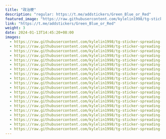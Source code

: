 ```yaml
---
title: "政治梗"
description: "regular: https://t.me/addstickers/Green_Blue_or_Red"
featured_image: "https://raw.githubusercontent.com/kylelin1998/tg-sticker-spreading-worldwide-images/main/img/619e2bee-6de0-470b-81a0-1529b47d3822.jpg"
link: "https://t.me/addstickers/Green_Blue_or_Red"
weight: 3
date: 2024-01-13T14:45:20+08:00
images:
  - https://raw.githubusercontent.com/kylelin1998/tg-sticker-spreading-worldwide-images/main/img/619e2bee-6de0-470b-81a0-1529b47d3822.jpg
  - https://raw.githubusercontent.com/kylelin1998/tg-sticker-spreading-worldwide-images/main/img/a9e45ede-b3f7-47f0-af5f-31abfa5f8c57.jpg
  - https://raw.githubusercontent.com/kylelin1998/tg-sticker-spreading-worldwide-images/main/img/e1928144-9997-492d-a2b9-ef9844d8225b.jpg
  - https://raw.githubusercontent.com/kylelin1998/tg-sticker-spreading-worldwide-images/main/img/c3c38bf5-7b5e-400c-90a6-0b2a8e7e7877.jpg
  - https://raw.githubusercontent.com/kylelin1998/tg-sticker-spreading-worldwide-images/main/img/109bdbaf-c315-4436-8415-e9a4f5ef742e.jpg
  - https://raw.githubusercontent.com/kylelin1998/tg-sticker-spreading-worldwide-images/main/img/664d242a-5296-4f2e-ba23-6f39831d3244.jpg
  - https://raw.githubusercontent.com/kylelin1998/tg-sticker-spreading-worldwide-images/main/img/e6cdbfd9-04ce-4b14-b5ce-9342934298ac.jpg
  - https://raw.githubusercontent.com/kylelin1998/tg-sticker-spreading-worldwide-images/main/img/0f561020-1a56-4ae4-ae41-35c5c64e08ca.jpg
  - https://raw.githubusercontent.com/kylelin1998/tg-sticker-spreading-worldwide-images/main/img/027e8500-6621-4ff2-8764-3b28affc832d.jpg
  - https://raw.githubusercontent.com/kylelin1998/tg-sticker-spreading-worldwide-images/main/img/46cd7cc7-7c3c-43ed-9732-313055e4f2a7.jpg
  - https://raw.githubusercontent.com/kylelin1998/tg-sticker-spreading-worldwide-images/main/img/7ae1892e-f250-4287-ae7c-0fd31922f2e3.jpg
  - https://raw.githubusercontent.com/kylelin1998/tg-sticker-spreading-worldwide-images/main/img/453aa939-bae5-4519-9d09-59fd33682707.jpg
  - https://raw.githubusercontent.com/kylelin1998/tg-sticker-spreading-worldwide-images/main/img/bf42506f-ea2a-4278-b4e4-e0a50e76bf10.jpg
  - https://raw.githubusercontent.com/kylelin1998/tg-sticker-spreading-worldwide-images/main/img/4e1deeaa-2a1e-4a0c-8c66-24cd9567eec4.jpg
  - https://raw.githubusercontent.com/kylelin1998/tg-sticker-spreading-worldwide-images/main/img/30dbb401-e46b-4a8c-b4bd-222d3d4d1739.jpg
  - https://raw.githubusercontent.com/kylelin1998/tg-sticker-spreading-worldwide-images/main/img/37a650dd-ad1b-4e96-b5a1-160e02a58a83.jpg
  - https://raw.githubusercontent.com/kylelin1998/tg-sticker-spreading-worldwide-images/main/img/9ce900cd-7847-483e-9672-fd79beef1042.jpg
  - https://raw.githubusercontent.com/kylelin1998/tg-sticker-spreading-worldwide-images/main/img/2a1ad65b-d6e7-4baf-a806-4c13a9d65842.jpg
  - https://raw.githubusercontent.com/kylelin1998/tg-sticker-spreading-worldwide-images/main/img/95467ee0-3863-4ccc-ad2f-b50590fe3535.jpg
  - https://raw.githubusercontent.com/kylelin1998/tg-sticker-spreading-worldwide-images/main/img/21af99ee-4116-4812-8a19-69b749bd99eb.jpg
---
```


